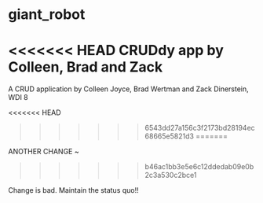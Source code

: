 giant_robot
===========

<<<<<<< HEAD
CRUDdy app by Colleen, Brad and Zack
=======
A CRUD application by Colleen Joyce, Brad Wertman and Zack Dinerstein, WDI 8

<<<<<<< HEAD
>>>>>>> 6543dd27a156c3f2173bd28194ec68665e5821d3
=======

ANOTHER  CHANGE  ~
>>>>>>> b46ac1bb3e5e6c12ddedab09e0b2c3a530c2bce1

Change is bad. Maintain the status quo!!
